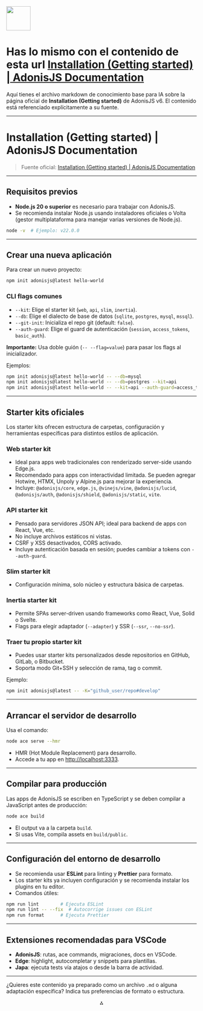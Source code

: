 <img src="https://r2cdn.perplexity.ai/pplx-full-logo-primary-dark%402x.png" style="height:64px;margin-right:32px"/>

# Has lo mismo con el contenido de esta url [Installation (Getting started) | AdonisJS Documentation](https://docs.adonisjs.com/guides/getting-started/installation)

Aquí tienes el archivo markdown de conocimiento base para IA sobre la página oficial de **Installation (Getting started)** de AdonisJS v6. El contenido está referenciado explícitamente a su fuente.

***

# Installation (Getting started) | AdonisJS Documentation

> Fuente oficial: [Installation (Getting started) | AdonisJS Documentation](https://docs.adonisjs.com/guides/getting-started/installation)

***

## Requisitos previos

- **Node.js 20 o superior** es necesario para trabajar con AdonisJS.
- Se recomienda instalar Node.js usando instaladores oficiales o Volta (gestor multiplataforma para manejar varias versiones de Node.js).

```bash
node -v  # Ejemplo: v22.0.0
```


***

## Crear una nueva aplicación

Para crear un nuevo proyecto:

```bash
npm init adonisjs@latest hello-world
```


### CLI flags comunes

- `--kit`: Elige el starter kit (`web`, `api`, `slim`, `inertia`).
- `--db`: Elige el dialecto de base de datos (`sqlite`, `postgres`, `mysql`, `mssql`).
- `--git-init`: Inicializa el repo git (default: `false`).
- `--auth-guard`: Elige el guard de autenticación (`session`, `access_tokens`, `basic_auth`).

**Importante:** Usa doble guión (`-- --flag=value`) para pasar los flags al inicializador.

Ejemplos:

```bash
npm init adonisjs@latest hello-world -- --db=mysql
npm init adonisjs@latest hello-world -- --db=postgres --kit=api
npm init adonisjs@latest hello-world -- --kit=api --auth-guard=access_tokens
```


***

## Starter kits oficiales

Los starter kits ofrecen estructura de carpetas, configuración y herramientas específicas para distintos estilos de aplicación.

### Web starter kit

- Ideal para apps web tradicionales con renderizado server-side usando Edge.js.
- Recomendado para apps con interactividad limitada. Se pueden agregar Hotwire, HTMX, Unpoly y Alpine.js para mejorar la experiencia.
- Incluye: `@adonisjs/core`, `edge.js`, `@vinejs/vine`, `@adonisjs/lucid`, `@adonisjs/auth`, `@adonisjs/shield`, `@adonisjs/static`, `vite`.


### API starter kit

- Pensado para servidores JSON API; ideal para backend de apps con React, Vue, etc.
- No incluye archivos estáticos ni vistas.
- CSRF y XSS desactivados, CORS activado.
- Incluye autenticación basada en sesión; puedes cambiar a tokens con `--auth-guard`.


### Slim starter kit

- Configuración mínima, solo núcleo y estructura básica de carpetas.


### Inertia starter kit

- Permite SPAs server-driven usando frameworks como React, Vue, Solid o Svelte.
- Flags para elegir adaptador (`--adapter`) y SSR (`--ssr`, `--no-ssr`).


### Traer tu propio starter kit

- Puedes usar starter kits personalizados desde repositorios en GitHub, GitLab, o Bitbucket.
- Soporta modo Git+SSH y selección de rama, tag o commit.

Ejemplo:

```bash
npm init adonisjs@latest -- -K="github_user/repo#develop"
```


***

## Arrancar el servidor de desarrollo

Usa el comando:

```bash
node ace serve --hmr
```

- HMR (Hot Module Replacement) para desarrollo.
- Accede a tu app en [http://localhost:3333](http://localhost:3333).

***

## Compilar para producción

Las apps de AdonisJS se escriben en TypeScript y se deben compilar a JavaScript antes de producción:

```bash
node ace build
```

- El output va a la carpeta `build`.
- Si usas Vite, compila assets en `build/public`.

***

## Configuración del entorno de desarrollo

- Se recomienda usar **ESLint** para linting y **Prettier** para formato.
- Los starter kits ya incluyen configuración y se recomienda instalar los plugins en tu editor.
- Comandos útiles:

```bash
npm run lint        # Ejecuta ESLint
npm run lint -- --fix  # Autocorrige issues con ESLint
npm run format      # Ejecuta Prettier
```


***

## Extensiones recomendadas para VSCode

- **AdonisJS**: rutas, ace commands, migraciones, docs en VSCode.
- **Edge**: highlight, autocompletar y snippets para plantillas.
- **Japa**: ejecuta tests vía atajos o desde la barra de actividad.

***

¿Quieres este contenido ya preparado como un archivo `.md` o alguna adaptación específica? Indica tus preferencias de formato o estructura.

<div style="text-align: center">⁂</div>

[^1]: https://docs.adonisjs.com/guides/getting-started/installation

